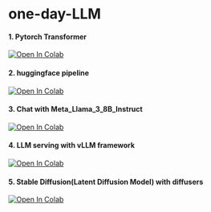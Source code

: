 # one-day-LLM

#### 1. Pytorch Transformer
[![Open In Colab](https://colab.research.google.com/assets/colab-badge.svg)](https://colab.research.google.com/github/hukim1112/one-day-LLM/blob/main/Pytorch_Transformer_completed.ipynb)

#### 2. huggingface pipeline
[![Open In Colab](https://colab.research.google.com/assets/colab-badge.svg)](https://colab.research.google.com/github/hukim1112/one-day-LLM/blob/main/huggingface_pipeline.ipynb)

#### 3. Chat with Meta_Llama_3_8B_Instruct
[![Open In Colab](https://colab.research.google.com/assets/colab-badge.svg)](https://colab.research.google.com/github/hukim1112/one-day-LLM/blob/main/Meta_Llama_3_8B_Instruct_bnb.ipynb)

#### 4. LLM serving with vLLM framework
[![Open In Colab](https://colab.research.google.com/assets/colab-badge.svg)](https://colab.research.google.com/github/hukim1112/one-day-LLM/blob/main/LLM_serving_with_vllm.ipynb)

#### 5. Stable Diffusion(Latent Diffusion Model) with diffusers
[![Open In Colab](https://colab.research.google.com/assets/colab-badge.svg)](https://colab.research.google.com/github/hukim1112/one-day-LLM/blob/main/Stable_Diffusion_with_diffusers.ipynb)

